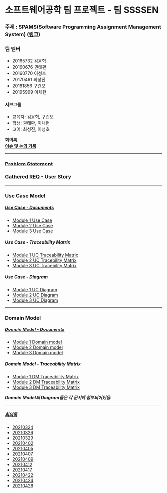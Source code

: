 # 소프트웨어공학 팀 프로젝트 - 팀 SSSSEN

### 주제 : SPAMS(Software Programming Assignment Management System) ([링크](https://nevonprojects.com/education-assignment-project/))

### 팀 멤버

+ 20165732 김윤혁
+ 20160676 권태환
+ 20160770 이성호
+ 20170461 최성진
+ 20181856 구건모
+ 20195999 이채현

#### 서브그룹

+ 교육자: 김윤혁, 구건모
+ 학생: 권태환, 이채현
+ 코어: 최성진, 이성호



[__회의록__](#회의록)</br>
[__이슈 및 논의 기록__](회의록/팀%20SSSSEN%20-%20모듈별%20이슈%20및%20논의%20기록.md)

-------

### [Problem Statement](Problem%20Statement.md)</br>
### [Gathered REQ - User Story](/User%20Story.md)</br>

-------

### Use Case Model

##### [Use Case - Documents](./Use%20Case/전체%20Use%20Case%20모음.md)</br>

+ [Module 1 Use Case](Use%20Case/Module1_Educator)
+ [Module 2 Use Case](Use%20Case/Module2_Students)
+ [Module 3 Use Case](Use%20Case/Module3_SystemCore)

##### Use Case - Traceability Matrix

+ [Module 1 UC Traceability Matrix](Use%20Case/Module1_Educator/Module1%20-%20Use%20Case%20Traceability%20Matrix.md)
+ [Module 2 UC Tracebility Matrix](Use%20Case/Module2_Students/Module%202%20-%20Traceability%20Matrix.png)
+ [Module 3 UC Tracebility Matrix](Use%20Case/Module3_SystemCore/Module%203%20-%20Traceability%20Matrix.md)

##### Use Case - Diagram

+ [Module 1 UC Diagram](Use%20Case/Module1_Educator/Module1%20-%20Use%20Case%20Diagrams.md)
+ [Module 2 UC Diagram](Use%20Case/Module2_Students/Module2%20-%20Use%20Case%20Diagrams.md)
+ [Module 3 UC Diagram](Use%20Case/Module3_SystemCore/Module%203%20-%20Use%20Case%20Diagram.png)

-------

### Domain Model

##### [Domain Model - Documents](./Domain%20Model/전체%20Domain%20Model%20모음.md)</br>

+ [Module 1 Domain model](Domain%20Model/Module1_Educator)
+ [Module 2 Domain model](Domain%20Model/Module2_Students)
+ [Module 3 Domain model](Domain%20Model/Module3_SystemCore)

##### Domain Model - Traceability Matrix

+ [Module 1 DM Traceability Matrix](Domain%20Model/Module1_Educator/Module1%20-%20Domain%20Model%20Traceability%20Matrix.md)
+ [Module 2 DM Traceability Matrix](Domain%20Model/Module2_Students/Module%202%20-%20Domain%20Model%20Traceability%20Matrix.png)
+ [Module 3 DM Traceability Matrix](Domain%20Model/Module3_SystemCore/Module%203%20-%20Domain%20Model%20Traceability%20Matrix.md)

***Domain Model의 Diagram들은 각 문서에 첨부되어있음.***

-------

##### [회의록](./회의록)

+ [20210324](./회의록/팀%20SSSSEN%20회의%20-%2020210324.md)
+ [20210326](./회의록/팀%20SSSSEN%20회의%20-%2020210326.md)
+ [20210329](./회의록/팀%20SSSSEN%20회의%20-%2020210329.md)
+ [20210402](./회의록/팀%20SSSSEN%20회의%20-%2020210402.md)
+ [20210405](./회의록/팀%20SSSSEN%20회의%20-%2020210405.md)
+ [20210407](./회의록/팀%20SSSSEN%20회의%20-%2020210407.md)
+ [20210409](./회의록/팀%20SSSSEN%20회의%20-%2020210409.md)
+ [20210412](./회의록/팀%20SSSSEN%20회의%20-%2020210412.md)
+ [20210417](./회의록/팀%20SSSSEN%20회의%20-%2020210417.md)
+ [20210422](./회의록/팀%20SSSSEN%20회의%20-%2020210422.md)
+ [20210424](./회의록/팀%20SSSSEN%20회의%20-%2020210424.md)
+ [20210426](./회의록/팀%20SSSSEN%20회의%20-%2020210426.md)

